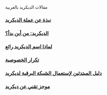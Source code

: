 مقالات الديكريد بالعربية

### [نبذة عن عملة الديكريد](articles/an-introduction-to-decred.md)
### [الديكريد: من أين بدأ؟](articles/decred-where-did-it-all-begin.md)
### [لماذا اسم الديكريد رائع](articles/why-the-name-decred-is-awesome.md)
### [تكرار الخصوصية](articles/iterating-privacy.md)
### [دليل المبتدئين لإستعمال الشبكة البرقية لديكريد](articles/beginner-guide-to-the-decred-lightning-network.md)
### [موجز تقني عن ديكريد](articles/decred-white-paper-ar.md)

